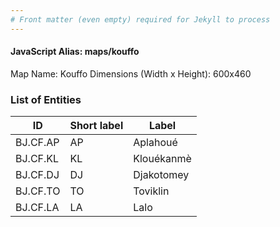 ```yaml
---
# Front matter (even empty) required for Jekyll to process
---
```


#### JavaScript Alias: maps/kouffo

Map Name: Kouffo
Dimensions (Width x Height): 600x460

### List of Entities

ID | Short label | Label
---|---|---|
BJ.CF.AP|AP|Aplahoué
BJ.CF.KL|KL|Klouékanmè
BJ.CF.DJ|DJ|Djakotomey
BJ.CF.TO|TO|Toviklin
BJ.CF.LA|LA|Lalo
